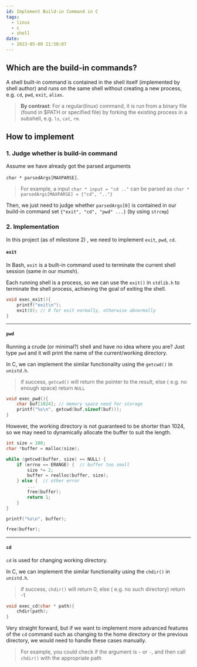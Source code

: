 ```yaml
---
id: Implement Build-in Command in C
tags:
  - linux
  - c
  - shell
date:
  - 2023-05-09 21:58:07
---
```

## Which are the build-in commands?

A shell built-in command is contained in the shell itself (implemented by shell author) and runs on the same shell without creating a new process, e.g. `cd`, `pwd`, `exit`, `alias`.

> **By contrast**: For a regular(linux) command, it is run from a binary file (found in $PATH or specified file) by forking the existing process in a subshell, e.g. `ls`, `cat`, `rm`.

## How to implement

### 1. Judge whether is build-in command

Assume we have already got the parsed arguments

 `char * parsedArgs[MAXPARSE]`.

> For example, a input `char * input = "cd .."` can be parsed as `char * parsedArgs[MAXPARSE] = {"cd", ".."}`

Then, we just need to judge whether `parsedArgs[0]` is contained in our build-in command set `{"exit", "cd", "pwd" ...}` (by using `strcmp`)

### 2. Implementation

In this project (as of milestone 2) , we need to implement `exit`, `pwd`, `cd`.

#### `exit`

In Bash, `exit` is a built-in command used to terminate the current shell session (same in our mumsh).

Each running shell is a process, so we can use the `exit()` in `stdlib.h` to terminate the shell process, achieving the goal of exiting the shell.

```c
void exec_exit(){
    printf("exit\n");
    exit(0); // 0 for exit normally, otherwise abnormally
}
```

---

#### `pwd`

Running a crude (or minimal?) shell and have no idea where you are? Just type `pwd` and it will print the name of the current/working directory.

In C, we can implement the similar functionality using the `getcwd()` in `unistd.h`.

> if success, `getcwd()` will return the pointer to the result, else ( e.g. no enough space) return `NULL`

```c
void exec_pwd(){
    char buf[1024]; // memory space need for storage
    printf("%s\n", getcwd(buf,sizeof(buf)));
}
```

However, the working directory is not guaranteed to be shorter than 1024, so we may need to dynamically allocate the buffer to suit the length.

```c
int size = 100;
char *buffer = malloc(size);

while (getcwd(buffer, size) == NULL) {
    if (errno == ERANGE) {  // buffer too small
        size *= 2;
        buffer = realloc(buffer, size);
    } else {  // other error
        ...
        free(buffer);
        return 1;
    }
}

printf("%s\n", buffer);

free(buffer);
```

---

#### `cd`

`cd` is used for changing working directory.

In C, we can implement the similar functionality using the `chdir()` in `unistd.h`.

> if success, `chdir()` will return 0, else ( e.g. no such directory) return -1

```c
void exec_cd(char * path){
    chdir(path);
}
```

Very straight forward, but if we want to implement more advanced features of the `cd` command such as changing to the home directory or the previous directory, we would need to handle these cases manually.

> For example, you could check if the argument is `~` or `-`, and then call `chdir()` with the appropriate path